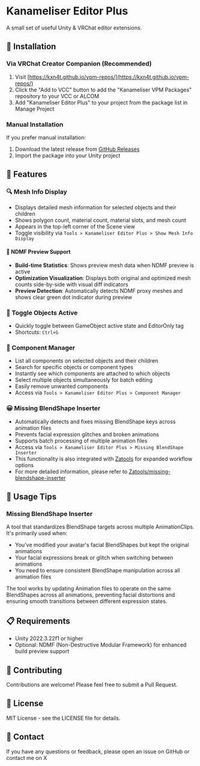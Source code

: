 # Kanameliser Editor Plus

A small set of useful Unity & VRChat editor extensions.

## 🚩 Installation

### Via VRChat Creator Companion (Recommended)

1. Visit [https://kxn4t.github.io/vpm-repos/](https://kxn4t.github.io/vpm-repos/)
2. Click the "Add to VCC" button to add the "Kanameliser VPM Packages" repository to your VCC or ALCOM
3. Add "Kanameliser Editor Plus" to your project from the package list in Manage Project

### Manual Installation

If you prefer manual installation:

1. Download the latest release from [GitHub Releases](https://github.com/kxn4t/kanameliser-editor-plus/releases)
2. Import the package into your Unity project

## 📌 Features

### 🔍 Mesh Info Display

- Displays detailed mesh information for selected objects and their children
- Shows polygon count, material count, material slots, and mesh count
- Appears in the top-left corner of the Scene view
- Toggle visibility via `Tools > Kanameliser Editor Plus > Show Mesh Info Display`

#### 🔮 NDMF Preview Support

- **Build-time Statistics**: Shows preview mesh data when NDMF preview is active
- **Optimization Visualization**: Displays both original and optimized mesh counts side-by-side with visual diff indicators
- **Preview Detection**: Automatically detects NDMF proxy meshes and shows clear green dot indicator during preview

### 🔄 Toggle Objects Active

- Quickly toggle between GameObject active state and EditorOnly tag
- Shortcuts: `Ctrl+G`

### 🧩 Component Manager

- List all components on selected objects and their children
- Search for specific objects or component types
- Instantly see which components are attached to which objects
- Select multiple objects simultaneously for batch editing
- Easily remove unwanted components
- Access via `Tools > Kanameliser Editor Plus > Component Manager`

### 😀 Missing BlendShape Inserter

- Automatically detects and fixes missing BlendShape keys across animation files
- Prevents facial expression glitches and broken animations
- Supports batch processing of multiple animation files
- Access via `Tools > Kanameliser Editor Plus > Missing BlendShape Inserter`
- This functionality is also integrated with [Zatools](https://zatools.kb10uy.dev/) for expanded workflow options
- For more detailed information, please refer to [Zatools/missing-blendshape-inserter](https://zatools.kb10uy.dev/editor-extension/missing-blendshape-inserter/)

## 🔧 Usage Tips

### Missing BlendShape Inserter

A tool that standardizes BlendShape targets across multiple AnimationClips. It's primarily used when:

- You've modified your avatar's facial BlendShapes but kept the original animations
- Your facial expressions break or glitch when switching between animations
- You need to ensure consistent BlendShape manipulation across all animation files

The tool works by updating Animation files to operate on the same BlendShapes across all animations, preventing facial distortions and ensuring smooth transitions between different expression states.

## 📋 Requirements

- Unity 2022.3.22f1 or higher
- Optional: NDMF (Non-Destructive Modular Framework) for enhanced build preview support

## 🤝 Contributing

Contributions are welcome! Please feel free to submit a Pull Request.

## 📄 License

MIT License - see the LICENSE file for details.

## 👋 Contact

If you have any questions or feedback, please open an issue on GitHub or contact me on X
